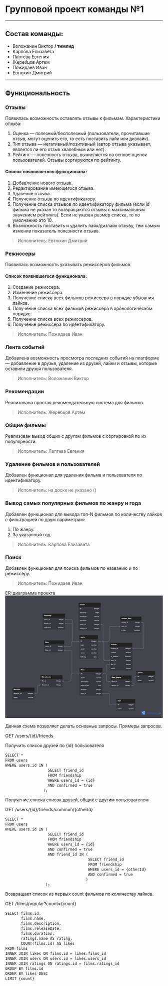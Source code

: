 # Групповой проект команды №1

* * *

## Состав команды:

* Воложанин Виктор **/ тимлид**
* Карпова Елизавета
* Лаптева Евгения
* Жеребцов Артем
* Пожидаев Иван
* Евтюхин Дмитрий

* * *
## Функциональность

### Отзывы
Появилась возможность оставлять отзывы к фильмам.
Характеристики отзыва:
1. Оценка — полезный/бесполезный (пользователи, прочитавшие отзыв, могут оценить его, то есть поставить лайк или дизлайк).
2. Тип отзыва — негативный/позитивный (автор отзыва указывает, является ли его отзыв хвалебным или нет).
3. Рейтинг — полезность отзыва, вычисляется на основе оценок пользователей. Отзывы сортируются по рейтингу.
#### Список появившегося функционала:
1. Добавление нового отзыва.
2. Редактирование имеющегося отзыва.
3. Удаление отзыва.
4. Получение отзыва по идентификатору.
5. Получение списка отзывов по идентификатору фильма (если id фильма не указан то возвращаются отзывы с максимальным значением рейтинга). Если не указан размер списка, то по умолчанию это 10.
6. Возможность поставить и удалить лайк/дизлайк отзыву, тем самым изменив показатель полезности отзыва.
> Исполнитель: Евтюхин Дмитрий

### Режиссеры
Появилась возможность указывать режиссеров фильмов.
#### Список появившегося функционала:
1. Создание режиссера.
2. Изменение режиссера.
3. Получение списка всех фильмов режиссера в порядке убывания лайков.
4. Получение списка всех фильмов режиссера в хронологическом порядке.
5. Получение списка всех режиссеров.
6. Получение режиссёра по идентификатору.
> Исполнитель: Пожидаев Иван

### Лента событий
Добавлена возможность просмотра последних событий на платформе — добавление в друзья, удаление из друзей, лайки и отзывы, которые оставили друзья пользователя.
> Исполнитель: Воложанин Виктор

### Рекомендации
Реализована простая рекомендательную система для фильмов.
> Исполнитель: Жеребцов Артем

### Общие фильмы
Реализован вывод общих с другом фильмов с сортировкой по их популярности.
> Исполнитель: Лаптева Евгения

### Удаление фильмов и пользователей
Добавлен функционал для удаления фильма и пользователя по идентификатору.
> Исполнитель: на доске не указано ((

### Вывод самых популярных фильмов по жанру и года
Добавлен функционал для вывода топ-N фильмов по количеству лайков с фильтрацией по двум параметрам:
1. По жанру.
2. За указанный год.
> Исполнитель: Карпова Елизавета

### Поиск
Добавлен функционал для поиска фильмов по названию и по режиссёру.
> Исполнитель: Пожидаев Иван

ER-диаграмма проекта
![](/er_diagram/erd.png)

Данная схема позволяет делать основные запросы. Примеры запросов.

GET /users/{id}/friends

Получить список друзей по {id} пользователя
```
SELECT *
FROM users
WHERE users.id IN (
                   SELECT friend_id
                   FROM friendship
                   WHERE users_id = {id}
                   AND confirmed = true
                 );
```

Получение списка список друзей, общих с другим пользователем

GET /users/{id}/friends/common/{otherId} 

```
SELECT *
FROM users
WHERE users.id IN (
                   SELECT friend_id 
                   FROM friendship 
                   WHERE users_id = {id}
                   AND confirmed = true 
                   AND friend_id IN (
                                     SELECT friend_id 
                                     FROM friendship 
                                     WHERE users_id = {otherId}
                                     AND confirmed = true 
                                    )
                  );
```

Возвращает список из первых count фильмов по количеству лайков.

GET /films/popular?count={count}

```
SELECT films.id,
       films.name,
       films.description,
       films.releaseDate,
       films.duration,
       ratings.name AS rating,
       COUNT(films.id) AS likes
FROM films
INNER JOIN likes ON films.id = likes.films_id
INNER JOIN users ON users.id = likes.users_id
INNER JOIN ratings ON ratings.id = films.ratings_id
GROUP BY films.id
ORDER BY likes DESC
LIMIT {count}
```